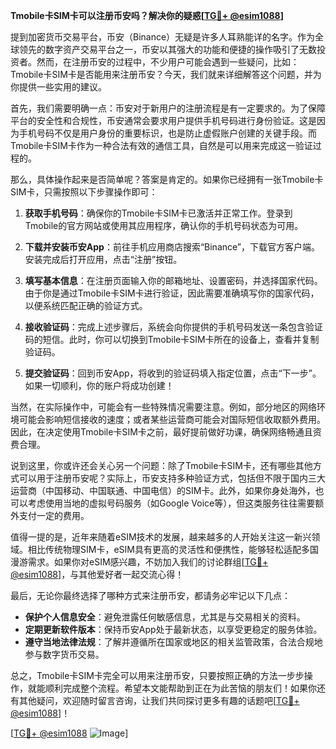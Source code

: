 **Tmobile卡SIM卡可以注册币安吗？解决你的疑惑[[TG💪+ @esim1088](https://t.me/s/esim1088)]**

提到加密货币交易平台，币安（Binance）无疑是许多人耳熟能详的名字。作为全球领先的数字资产交易平台之一，币安以其强大的功能和便捷的操作吸引了无数投资者。然而，在注册币安的过程中，不少用户可能会遇到一些疑问，比如：Tmobile卡SIM卡是否能用来注册币安？今天，我们就来详细解答这个问题，并为你提供一些实用的建议。

首先，我们需要明确一点：币安对于新用户的注册流程是有一定要求的。为了保障平台的安全性和合规性，币安通常会要求用户提供手机号码进行身份验证。这是因为手机号码不仅是用户身份的重要标识，也是防止虚假账户创建的关键手段。而Tmobile卡SIM卡作为一种合法有效的通信工具，自然是可以用来完成这一验证过程的。

那么，具体操作起来是否简单呢？答案是肯定的。如果你已经拥有一张Tmobile卡SIM卡，只需按照以下步骤操作即可：

1. **获取手机号码**：确保你的Tmobile卡SIM卡已激活并正常工作。登录到Tmobile的官方网站或使用其应用程序，确认你的手机号码状态为可用。

2. **下载并安装币安App**：前往手机应用商店搜索“Binance”，下载官方客户端。安装完成后打开应用，点击“注册”按钮。

3. **填写基本信息**：在注册页面输入你的邮箱地址、设置密码，并选择国家代码。由于你是通过Tmobile卡SIM卡进行验证，因此需要准确填写你的国家代码，以便系统匹配正确的验证方式。

4. **接收验证码**：完成上述步骤后，系统会向你提供的手机号码发送一条包含验证码的短信。此时，你可以切换到Tmobile卡SIM卡所在的设备上，查看并复制验证码。

5. **提交验证码**：回到币安App，将收到的验证码填入指定位置，点击“下一步”。如果一切顺利，你的账户将成功创建！

当然，在实际操作中，可能会有一些特殊情况需要注意。例如，部分地区的网络环境可能会影响短信接收的速度；或者某些运营商可能会对国际短信收取额外费用。因此，在决定使用Tmobile卡SIM卡之前，最好提前做好功课，确保网络畅通且资费合理。

说到这里，你或许还会关心另一个问题：除了Tmobile卡SIM卡，还有哪些其他方式可以用于注册币安呢？实际上，币安支持多种验证方式，包括但不限于国内三大运营商（中国移动、中国联通、中国电信）的SIM卡。此外，如果你身处海外，也可以考虑使用当地的虚拟号码服务（如Google Voice等），但这类服务往往需要额外支付一定的费用。

值得一提的是，近年来随着eSIM技术的发展，越来越多的人开始关注这一新兴领域。相比传统物理SIM卡，eSIM具有更高的灵活性和便携性，能够轻松适配多国漫游需求。如果你对eSIM感兴趣，不妨加入我们的讨论群组[[TG💪+ @esim1088](https://t.me/s/esim1088)]，与其他爱好者一起交流心得！

最后，无论你最终选择了哪种方式来注册币安，都请务必牢记以下几点：

- **保护个人信息安全**：避免泄露任何敏感信息，尤其是与交易相关的资料。
- **定期更新软件版本**：保持币安App处于最新状态，以享受更稳定的服务体验。
- **遵守当地法律法规**：了解并遵循所在国家或地区的相关监管政策，合法合规地参与数字货币交易。

总之，Tmobile卡SIM卡完全可以用来注册币安，只要按照正确的方法一步步操作，就能顺利完成整个流程。希望本文能帮助到正在为此苦恼的朋友们！如果你还有其他疑问，欢迎随时留言咨询，让我们共同探讨更多有趣的话题吧[[TG💪+ @esim1088](https://t.me/s/esim1088)]！

[[TG💪+ @esim1088](https://t.me/s/esim1088) ![Image](https://i.postimg.cc/4NQfJmqS/Snipaste-2025-05-13-00-14-12.png)]